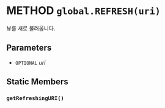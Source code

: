 # METHOD `global.REFRESH(uri)`
뷰를 새로 불러옵니다.

## Parameters
* `OPTIONAL` *uri*

## Static Members

### `getRefreshingURI()`

